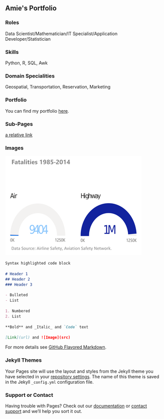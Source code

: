 ## Amie's Portfolio

### Roles
Data Scientist/Mathematician/IT Specialist/Application Developer/Statistician

### Skills
Python, R, SQL, Awk

### Domain Specialities
Geospatial, Transportation, Reservation, Marketing

### Portfolio
You can find my portfolio [here](https://github.com/amodavis).

### Sub-Pages
[a relative link](relative.md)

### Images
![Image](Figure2.png)


```markdown
Syntax highlighted code block

# Header 1
## Header 2
### Header 3

- Bulleted
- List

1. Numbered
2. List

**Bold** and _Italic_ and `Code` text

[Link](url) and ![Image](src)
```

For more details see [GitHub Flavored Markdown](https://guides.github.com/features/mastering-markdown/).

### Jekyll Themes

Your Pages site will use the layout and styles from the Jekyll theme you have selected in your [repository settings](https://github.com/amodavis/amodavis.github.io/settings). The name of this theme is saved in the Jekyll `_config.yml` configuration file.

### Support or Contact

Having trouble with Pages? Check out our [documentation](https://docs.github.com/categories/github-pages-basics/) or [contact support](https://support.github.com/contact) and we’ll help you sort it out.
